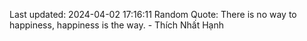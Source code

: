 Last updated: 2024-04-02 17:16:11
Random Quote: There is no way to happiness, happiness is the way. - Thích Nhất Hạnh